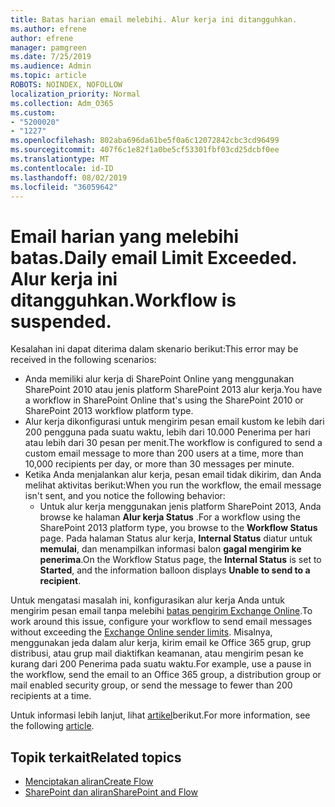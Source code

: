 ```yaml
---
title: Batas harian email melebihi. Alur kerja ini ditangguhkan.
ms.author: efrene
author: efrene
manager: pamgreen
ms.date: 7/25/2019
ms.audience: Admin
ms.topic: article
ROBOTS: NOINDEX, NOFOLLOW
localization_priority: Normal
ms.collection: Adm_O365
ms.custom:
- "5200020"
- "1227"
ms.openlocfilehash: 802aba696da61be5f0a6c12072842cbc3cd96499
ms.sourcegitcommit: 407f6c1e82f1a0be5cf53301fbf03cd25dcbf0ee
ms.translationtype: MT
ms.contentlocale: id-ID
ms.lasthandoff: 08/02/2019
ms.locfileid: "36059642"
---
```

# <a name="daily-email-limit-exceeded-workflow-is-suspended"></a><span data-ttu-id="51100-103">Email harian yang melebihi batas.</span><span class="sxs-lookup"><span data-stu-id="51100-103">Daily email Limit Exceeded.</span></span> <span data-ttu-id="51100-104">Alur kerja ini ditangguhkan.</span><span class="sxs-lookup"><span data-stu-id="51100-104">Workflow is suspended.</span></span>

<span data-ttu-id="51100-105">Kesalahan ini dapat diterima dalam skenario berikut:</span><span class="sxs-lookup"><span data-stu-id="51100-105">This error may be received in the following scenarios:</span></span>

- <span data-ttu-id="51100-106">Anda memiliki alur kerja di SharePoint Online yang menggunakan SharePoint 2010 atau jenis platform SharePoint 2013 alur kerja.</span><span class="sxs-lookup"><span data-stu-id="51100-106">You have a workflow in SharePoint Online that's using the SharePoint 2010 or SharePoint 2013 workflow platform type.</span></span>
- <span data-ttu-id="51100-107">Alur kerja dikonfigurasi untuk mengirim pesan email kustom ke lebih dari 200 pengguna pada suatu waktu, lebih dari 10.000 Penerima per hari atau lebih dari 30 pesan per menit.</span><span class="sxs-lookup"><span data-stu-id="51100-107">The workflow is configured to send a custom email message to more than 200 users at a time, more than 10,000 recipients per day, or more than 30 messages per minute.</span></span>
- <span data-ttu-id="51100-108">Ketika Anda menjalankan alur kerja, pesan email tidak dikirim, dan Anda melihat aktivitas berikut:</span><span class="sxs-lookup"><span data-stu-id="51100-108">When you run the workflow, the email message isn't sent, and you notice the following behavior:</span></span>
    - <span data-ttu-id="51100-109">Untuk alur kerja menggunakan jenis platform SharePoint 2013, Anda browse ke halaman **Alur kerja Status** .</span><span class="sxs-lookup"><span data-stu-id="51100-109">For a workflow using the SharePoint 2013 platform type, you browse to the **Workflow Status** page.</span></span> <span data-ttu-id="51100-110">Pada halaman Status alur kerja, **Internal Status** diatur untuk **memulai**, dan menampilkan informasi balon **gagal mengirim ke penerima**.</span><span class="sxs-lookup"><span data-stu-id="51100-110">On the Workflow Status page, the **Internal Status** is set to **Started**, and the information balloon displays **Unable to send to a recipient**.</span></span>

<span data-ttu-id="51100-111">Untuk mengatasi masalah ini, konfigurasikan alur kerja Anda untuk mengirim pesan email tanpa melebihi [batas pengirim Exchange Online](https://docs.microsoft.com/office365/servicedescriptions/exchange-online-service-description/exchange-online-limits#recipientlimits).</span><span class="sxs-lookup"><span data-stu-id="51100-111">To work around this issue, configure your workflow to send email messages without exceeding the [Exchange Online sender limits](https://docs.microsoft.com/office365/servicedescriptions/exchange-online-service-description/exchange-online-limits#recipientlimits).</span></span> <span data-ttu-id="51100-112">Misalnya, menggunakan jeda dalam alur kerja, kirim email ke Office 365 grup, grup distribusi, atau grup mail diaktifkan keamanan, atau mengirim pesan ke kurang dari 200 Penerima pada suatu waktu.</span><span class="sxs-lookup"><span data-stu-id="51100-112">For example, use a pause in the workflow, send the email to an Office 365 group, a distribution group or mail enabled security group, or send the message to fewer than 200 recipients at a time.</span></span>


<span data-ttu-id="51100-113">Untuk informasi lebih lanjut, lihat [artikel](https://support.microsoft.com/help/3150442/daily-email-limit-has-exceeded-and-your-workflow-has-been-suspended-or)berikut.</span><span class="sxs-lookup"><span data-stu-id="51100-113">For more information, see the following [article](https://support.microsoft.com/help/3150442/daily-email-limit-has-exceeded-and-your-workflow-has-been-suspended-or).</span></span>

## <a name="related-topics"></a><span data-ttu-id="51100-114">Topik terkait</span><span class="sxs-lookup"><span data-stu-id="51100-114">Related topics</span></span>
- [<span data-ttu-id="51100-115">Menciptakan aliran</span><span class="sxs-lookup"><span data-stu-id="51100-115">Create Flow</span></span>](https://support.office.com/article/Create-a-flow-for-a-list-or-library-in-SharePoint-Online-or-OneDrive-for-Business-a9c3e03b-0654-46af-a254-20252e580d01) 
- [<span data-ttu-id="51100-116">SharePoint dan aliran</span><span class="sxs-lookup"><span data-stu-id="51100-116">SharePoint and Flow</span></span>](https://flow.microsoft.com/blog/sharepoint-and-flow/) 
